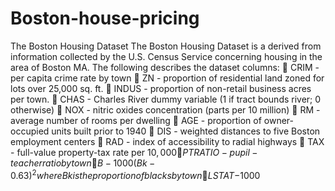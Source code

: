 # Boston-house-pricing
The Boston Housing Dataset The Boston Housing Dataset is a derived from information collected by the U.S. Census Service concerning housing in the area of Boston MA. The following describes the dataset columns:  CRIM - per capita crime rate by town  ZN - proportion of residential land zoned for lots over 25,000 sq. ft.  INDUS - proportion of non-retail business acres per town.  CHAS - Charles River dummy variable (1 if tract bounds river; 0 otherwise)  NOX - nitric oxides concentration (parts per 10 million)  RM - average number of rooms per dwelling  AGE - proportion of owner-occupied units built prior to 1940  DIS - weighted distances to five Boston employment centers  RAD - index of accessibility to radial highways  TAX - full-value property-tax rate per $10,000  PTRATIO - pupil-teacher ratio by town  B - 1000(Bk - 0.63)^2 where Bk is the proportion of blacks by town  LSTAT - % lower status of the population  MEDV - Median value of owner-occupied homes in $1000
